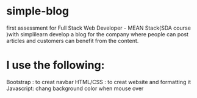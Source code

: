 # simple-blog
 first assessment for Full Stack Web Developer - MEAN Stack(SDA course )with simplilearn
develop a blog for the company where people can post articles and customers can benefit from the content.
 # I use the following:
Bootstrap : to creat navbar 
HTML/CSS : to creat website and formatting it 
Javascript: chang background color when mouse over 


